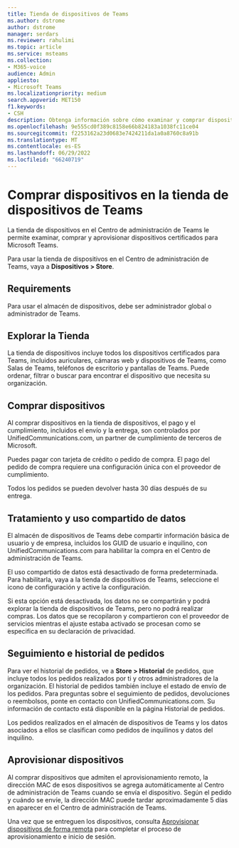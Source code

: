 ```yaml
---
title: Tienda de dispositivos de Teams
ms.author: dstrome
author: dstrome
manager: serdars
ms.reviewer: rahulimi
ms.topic: article
ms.service: msteams
ms.collection:
- M365-voice
audience: Admin
appliesto:
- Microsoft Teams
ms.localizationpriority: medium
search.appverid: MET150
f1.keywords:
- CSH
description: Obtenga información sobre cómo examinar y comprar dispositivos en la tienda de dispositivos del Centro de administración de Teams
ms.openlocfilehash: 9e555cd0f389c8158e66b824183a1038fc11ce04
ms.sourcegitcommit: f2253162a23d0683e7424211da1a0a8760c8a91b
ms.translationtype: MT
ms.contentlocale: es-ES
ms.lasthandoff: 06/29/2022
ms.locfileid: "66240719"
---
```

# <a name="purchase-devices-in-the-teams-device-store"></a>Comprar dispositivos en la tienda de dispositivos de Teams

La tienda de dispositivos en el Centro de administración de Teams le permite examinar, comprar y aprovisionar dispositivos certificados para Microsoft Teams.  

 Para usar la tienda de dispositivos en el Centro de administración de Teams, vaya a **Dispositivos > Store**.

## <a name="requirements"></a>Requirements

Para usar el almacén de dispositivos, debe ser administrador global o administrador de Teams.

## <a name="browse-the-store"></a>Explorar la Tienda

La tienda de dispositivos incluye todos los dispositivos certificados para Teams, incluidos auriculares, cámaras web y dispositivos de Teams, como Salas de Teams, teléfonos de escritorio y pantallas de Teams. Puede ordenar, filtrar o buscar para encontrar el dispositivo que necesita su organización.

## <a name="purchase-devices"></a>Comprar dispositivos

Al comprar dispositivos en la tienda de dispositivos, el pago y el cumplimiento, incluidos el envío y la entrega, son controlados por UnifiedCommunications.com, un partner de cumplimiento de terceros de Microsoft.  

Puedes pagar con tarjeta de crédito o pedido de compra. El pago del pedido de compra requiere una configuración única con el proveedor de cumplimiento.

Todos los pedidos se pueden devolver hasta 30 días después de su entrega.

## <a name="data-handling-and-sharing"></a>Tratamiento y uso compartido de datos

El almacén de dispositivos de Teams debe compartir información básica de usuario y de empresa, incluidos los GUID de usuario e inquilino, con UnifiedCommunications.com para habilitar la compra en el Centro de administración de Teams.

El uso compartido de datos está desactivado de forma predeterminada. Para habilitarla, vaya a la tienda de dispositivos de Teams, seleccione el icono de configuración y active la configuración.  

Si esta opción está desactivada, los datos no se compartirán y podrá explorar la tienda de dispositivos de Teams, pero no podrá realizar compras. Los datos que se recopilaron y compartieron con el proveedor de servicios mientras el ajuste estaba activado se procesan como se especifica en su declaración de privacidad.

## <a name="order-tracking-and-history"></a>Seguimiento e historial de pedidos

Para ver el historial de pedidos, ve a **Store > Historial** de pedidos, que incluye todos los pedidos realizados por ti y otros administradores de la organización. El historial de pedidos también incluye el estado de envío de los pedidos. Para preguntas sobre el seguimiento de pedidos, devoluciones o reembolsos, ponte en contacto con UnifiedCommunications.com. Su información de contacto está disponible en la página Historial de pedidos.

Los pedidos realizados en el almacén de dispositivos de Teams y los datos asociados a ellos se clasifican como pedidos de inquilinos y datos del inquilino.

## <a name="provision-devices"></a>Aprovisionar dispositivos

Al comprar dispositivos que admiten el aprovisionamiento remoto, la dirección MAC de esos dispositivos se agrega automáticamente al Centro de administración de Teams cuando se envía el dispositivo. Según el pedido y cuándo se envíe, la dirección MAC puede tardar aproximadamente 5 días en aparecer en el Centro de administración de Teams.

Una vez que se entreguen los dispositivos, consulta [Aprovisionar dispositivos de forma remota](remote-provision-remote-login.md#generate-a-verification-code) para completar el proceso de aprovisionamiento e inicio de sesión.
